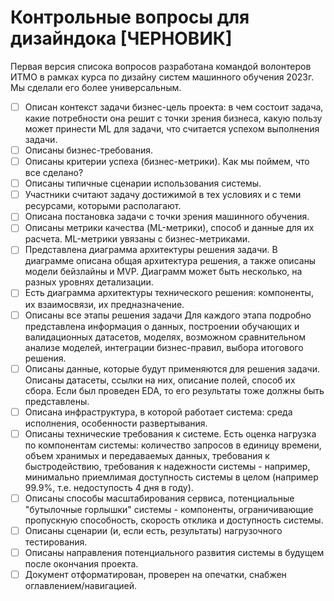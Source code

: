 # Контрольные вопросы для дизайндока [ЧЕРНОВИК]

Первая версия списока вопросов разработана командой волонтеров ИТМО в рамках курса по дизайну систем машинного обучения 2023г. Мы сделали его более универсальным.

- [ ] Описан контекст задачи бизнес-цель проекта: в чем состоит задача, какие потребности она решит с точки зрения бизнеса, какую пользу может принести ML для задачи, что считается успехом выполнения задачи.
- [ ] Описаны бизнес-требования.
- [ ] Описаны критерии успеха (бизнес-метрики). Как мы поймем, что все сделано?
- [ ] Описаны типичные сценарии использования системы.
- [ ] Участники считают задачу достижимой в тех условиях и с теми ресурсами, которыми располагают.     
- [ ] Описана постановка задачи с точки зрения машинного обучения.
- [ ] Описаны метрики качества (ML-метрики), способ и данные для их расчета. ML-метрики увязаны с бизнес-метриками.
- [ ] Представлена диаграмма архитектуры решения задачи. В диаграмме описана общая архитектура решения, а также описаны модели бейзлайны и MVP. Диаграмм может быть несколько, на разных уровнях детализации.
- [ ] Есть диаграмма архитектуры технического решения: компоненты, их взаимосвязи, их предназначение.
- [ ] Описаны все этапы решения задачи	Для каждого этапа подробно представлена информация о данных, построении обучающих и валидационных датасетов, моделях, возможном сравнительном анализе моделей, интеграции бизнес-правил, выбора итогового решения.
- [ ] Описаны данные, которые будут применяются для решения задачи. Описаны датасеты, ссылки на них, описание полей, способ их сбора. Если был проведен EDA, то его результаты тоже должны быть представлены. 
- [ ] Описана инфраструктура, в которой работает система: среда исполнения, особенности развертывания.
- [ ] Описаны технические требования к системе. Есть оценка нагрузка по компонентам системы: количество запросов в единицу времени, объем хранимых и передаваемых данных, требования к быстродействию, требования к надежности системы - например, минимально приемлимая доступность системы в целом (например 99.9%, т.е. недоступость 4 дня в году).
- [ ] Описаны способы масштабирования сервиса, потенциальные "бутылочные горлышки" системы - компоненты, ограничивающие пропускную способность, скорость отклика и доступность системы. 
- [ ] Описаны сценарии (и, если есть, результаты) нагрузочного тестирования.
- [ ] Описаны направления потенциального развития системы в будущем после окончания проекта.
- [ ] Документ отформатирован, проверен на опечатки, снабжен оглавлением/навигацией.
